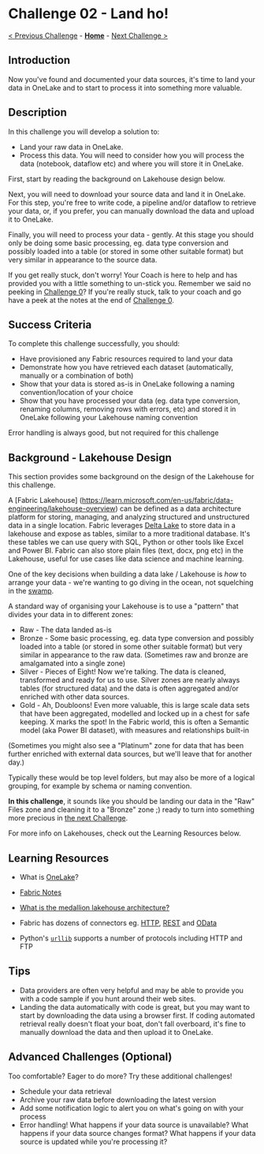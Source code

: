 # Challenge 02 - Land ho!

[< Previous Challenge](./Challenge-01.md) - **[Home](../README.md)** - [Next Challenge >](./Challenge-03.md)

## Introduction

Now you've found and documented your data sources, it's time to land your data in OneLake and to start to process it into something more valuable.

## Description

In this challenge you will develop a solution to:

- Land your raw data in OneLake.
- Process this data. You will need to consider how you will process the data (notebook, dataflow etc) and where you will store it in OneLake.

First, start by reading the background on Lakehouse design below. 

Next, you will need to download your source data and land it in OneLake. For this step, you're free to write code, a pipeline and/or dataflow to retrieve your data, or, if you prefer, you can manually download the data and upload it to OneLake. 

Finally, you will need to process your data - gently. At this stage you should only be doing some basic processing, eg. data type conversion and possibly loaded into a table (or stored in some other suitable format) but very similar in appearance to the source data.

If you get really stuck, don't worry! Your Coach is here to help and has provided you with a little something to un-stick you. Remember we said no peeking in [Challenge 0](./Challenge-00.md)? If you're really stuck, talk to your coach and go have a peek at the notes at the end of [Challenge 0](./Challenge-00.md).

## Success Criteria

To complete this challenge successfully, you should:

- Have provisioned any Fabric resources required to land your data
- Demonstrate how you have retrieved each dataset (automatically, manually or a combination of both)
- Show that your data is stored as-is in OneLake following a naming convention/location of your choice
- Show that you have processed your data (eg. data type conversion, renaming columns, removing rows with errors, etc) and stored it in OneLake following your Lakehouse naming convention
  
Error handling is always good, but not required for this challenge

## Background - Lakehouse Design

This section provides some background on the design of the Lakehouse for this challenge.

A [Fabric Lakehouse] (https://learn.microsoft.com/en-us/fabric/data-engineering/lakehouse-overview) can be defined as a data architecture platform for storing, managing, and analyzing structured and unstructured data in a single location. Fabric leverages [Delta Lake](https://delta.io/) to store data in a lakehouse and expose as tables, similar to a more traditional database. It's these tables we can use query with SQL, Python or other tools like Excel and Power BI. Fabric can also store plain files (text, docx, png etc) in the Lakehouse, useful for use cases like data science and machine learning.

One of the key decisions when building a data lake / Lakehouse is _how_ to arrange your data - we're wanting to go diving in the ocean, not squelching in the [swamp](https://en.wikipedia.org/wiki/Data_lake#Criticism). 

A standard way of organising your Lakehouse is to use a "pattern" that divides your data in to different zones:

- Raw - The data landed as-is
- Bronze - Some basic processing, eg. data type conversion and possibly loaded into a table (or stored in some other suitable format) but very similar in appearance to the raw data. (Sometimes raw and bronze are amalgamated into a single zone)
- Silver - Pieces of Eight! Now we're talking. The data is cleaned, transformed and ready for us to use. Silver zones are nearly always tables (for structured data) and the data is often aggregated and/or enriched with other data sources.
- Gold - Ah, Doubloons! Even more valuable, this is large scale data sets that have been aggregated, modelled and locked up in a chest for safe keeping. X marks the spot! In the Fabric world, this is often a Semantic model (aka Power BI dataset), with measures and relationships built-in

(Sometimes you might also see a "Platinum" zone for data that has been further enriched with external data sources, but we'll leave that for another day.)

Typically these would be top level folders, but may also be more of a logical grouping, for example by schema or naming convention.

**In this challenge**, it sounds like you should be landing our data in the "Raw" Files zone and cleaning it to a "Bronze" zone ;) ready to turn into something more precious in [the next Challenge](./Challenge-03.md).

For more info on Lakehouses, check out the Learning Resources below.

## Learning Resources

- What is [OneLake](https://learn.microsoft.com/en-us/fabric/onelake/onelake-overview)?
- [Fabric Notes](https://aka.ms/FabricNotes)
- [What is the medallion lakehouse architecture?](https://learn.microsoft.com/en-us/azure/databricks/lakehouse/medallion)

- Fabric has dozens of connectors eg. [HTTP](https://learn.microsoft.com/en-us/fabric/data-factory/connector-http), [REST](https://learn.microsoft.com/en-us/fabric/data-factory/connector-rest-overview) and [OData](https://learn.microsoft.com/en-us/fabric/data-factory/connector-odata-overview)
- Python's [``urllib``](https://docs.python.org/3/library/urllib.html) supports a number of protocols including HTTP and FTP
  
## Tips

- Data providers are often very helpful and may be able to provide you with a code sample if you hunt around their web sites.
- Landing the data automatically with code is great, but you may want to start by downloading the data using a browser first. If coding automated retrieval really doesn't float your boat, don't fall overboard, it's fine to manually download the data and then upload it to OneLake.

## Advanced Challenges (Optional)

Too comfortable?  Eager to do more?  Try these additional challenges!

- Schedule your data retrieval
- Archive your raw data before downloading the latest version
- Add some notification logic to alert you on what's going on with your process
- Error handling!  What happens if your data source is unavailable?  What happens if your data source changes format?  What happens if your data source is updated while you're processing it? 
